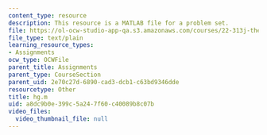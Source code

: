 ```yaml
---
content_type: resource
description: This resource is a MATLAB file for a problem set.
file: https://ol-ocw-studio-app-qa.s3.amazonaws.com/courses/22-313j-thermal-hydraulics-in-power-technology-spring-2007/a8dc9b0e399c5a247f60c40089b8c07b_hg.m
file_type: text/plain
learning_resource_types:
- Assignments
ocw_type: OCWFile
parent_title: Assignments
parent_type: CourseSection
parent_uid: 2e70c27d-6890-cad3-dcb1-c63bd9346dde
resourcetype: Other
title: hg.m
uid: a8dc9b0e-399c-5a24-7f60-c40089b8c07b
video_files:
  video_thumbnail_file: null
---
```

